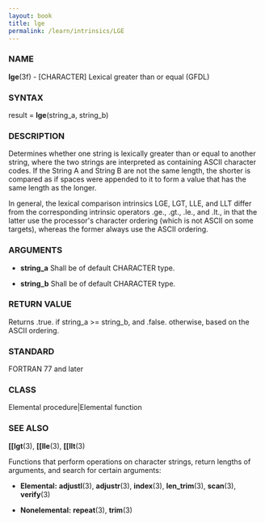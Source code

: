 ```yaml
---
layout: book
title: lge
permalink: /learn/intrinsics/LGE
---
```

### NAME

__lge__(3f) - \[CHARACTER\] Lexical greater than or equal
(GFDL)

### SYNTAX

result = __lge__(string\_a, string\_b)

### DESCRIPTION

Determines whether one string is lexically greater than or equal to
another string, where the two strings are interpreted as containing
ASCII character codes. If the String A and String B are not the same
length, the shorter is compared as if spaces were appended to it to form
a value that has the same length as the longer.

In general, the lexical comparison intrinsics LGE, LGT, LLE, and LLT
differ from the corresponding intrinsic operators .ge., .gt., .le., and
.lt., in that the latter use the processor's character ordering (which
is not ASCII on some targets), whereas the former always use the ASCII
ordering.

### ARGUMENTS

  - __string\_a__
    Shall be of default CHARACTER type.

  - __string\_b__
    Shall be of default CHARACTER type.

### RETURN VALUE

Returns .true. if string\_a \>= string\_b, and .false. otherwise, based
on the ASCII ordering.

### STANDARD

FORTRAN 77 and later

### CLASS

Elemental procedure\|Elemental function

### SEE ALSO

__\[\[lgt__(3), __\[\[lle__(3), __\[\[llt__(3)

Functions that perform operations on character strings, return lengths
of arguments, and search for certain arguments:

  - __Elemental:__
    __adjustl__(3), __adjustr__(3), __index__(3), __len\_trim__(3),
    __scan__(3), __verify__(3)

  - __Nonelemental:__
    __repeat__(3), __trim__(3)
